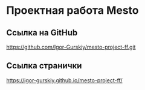 # Проектная работа Mesto

## Ссылка на GitHub

https://github.com/Igor-Gurskiy/mesto-project-ff.git

## Ссылка странички

https://igor-gurskiy.github.io/mesto-project-ff/
